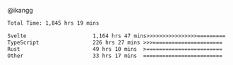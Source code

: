@ikangg
<!--START_SECTION:waka-->

```txt
Total Time: 1,845 hrs 19 mins

Svelte                     1,164 hrs 47 mins>>>>>>>>>>>>>>>>=========   62.00 %
TypeScript                 226 hrs 27 mins >>>======================   12.05 %
Rust                       49 hrs 10 mins  >========================   02.62 %
Other                      33 hrs 17 mins  =========================   01.77 %
```

<!--END_SECTION:waka-->
